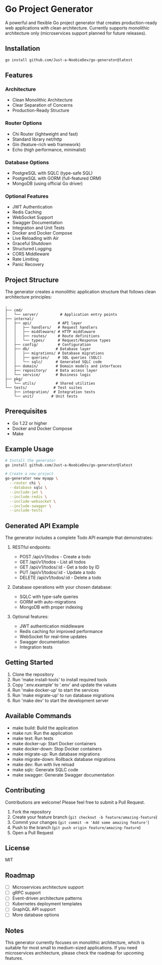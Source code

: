 # Go Project Generator

A powerful and flexible Go project generator that creates production-ready web applications with clean architecture. Currently supports monolithic architecture only (microservices support planned for future releases).

## Installation

```bash
go install github.com/Just-a-NoobieDev/go-generator@latest
```

## Features

### Architecture

- Clean Monolithic Architecture
- Clear Separation of Concerns
- Production-Ready Structure

### Router Options

- Chi Router (lightweight and fast)
- Standard library net/http
- Gin (feature-rich web framework)
- Echo (high performance, minimalist)

### Database Options

- PostgreSQL with SQLC (type-safe SQL)
- PostgreSQL with GORM (full-featured ORM)
- MongoDB (using official Go driver)

### Optional Features

- JWT Authentication
- Redis Caching
- WebSocket Support
- Swagger Documentation
- Integration and Unit Tests
- Docker and Docker Compose
- Live Reloading with Air
- Graceful Shutdown
- Structured Logging
- CORS Middleware
- Rate Limiting
- Panic Recovery

## Project Structure

The generator creates a monolithic application structure that follows clean architecture principles:

```
.
├── cmd/
│   └── server/          # Application entry points
├── internal/
│   ├── api/            # API layer
│   │   ├── handlers/   # Request handlers
│   │   ├── middleware/ # HTTP middleware
│   │   ├── routes/     # Route definitions
│   │   └── types/      # Request/Response types
│   ├── config/         # Configuration
│   ├── db/            # Database layer
│   │   ├── migrations/ # Database migrations
│   │   ├── queries/    # SQL queries (SQLC)
│   │   └── sqlc/      # Generated SQLC code
│   ├── domain/        # Domain models and interfaces
│   ├── repository/    # Data access layer
│   └── service/       # Business logic
├── pkg/
│   └── utils/         # Shared utilities
└── tests/            # Test suites
    ├── integration/  # Integration tests
    └── unit/        # Unit tests
```

## Prerequisites

- Go 1.22 or higher
- Docker and Docker Compose
- Make

## Example Usage

```bash
# Install the generator
go install github.com/Just-a-NoobieDev/go-generator@latest

# Create a new project
go-generator new myapp \
  --router chi \
  --database sqlc \
  --include-jwt \
  --include-redis \
  --include-websocket \
  --include-swagger \
  --include-tests
```

## Generated API Example

The generator includes a complete Todo API example that demonstrates:

1. RESTful endpoints:

   - POST /api/v1/todos - Create a todo
   - GET /api/v1/todos - List all todos
   - GET /api/v1/todos/:id - Get a todo by ID
   - PUT /api/v1/todos/:id - Update a todo
   - DELETE /api/v1/todos/:id - Delete a todo

2. Database operations with your chosen database:

   - SQLC with type-safe queries
   - GORM with auto-migrations
   - MongoDB with proper indexing

3. Optional features:
   - JWT authentication middleware
   - Redis caching for improved performance
   - WebSocket for real-time updates
   - Swagger documentation
   - Integration tests

## Getting Started

1. Clone the repository
2. Run 'make install-tools' to install required tools
3. Copy '.env.example' to '.env' and update the values
4. Run 'make docker-up' to start the services
5. Run 'make migrate-up' to run database migrations
6. Run 'make dev' to start the development server

## Available Commands

- make build: Build the application
- make run: Run the application
- make test: Run tests
- make docker-up: Start Docker containers
- make docker-down: Stop Docker containers
- make migrate-up: Run database migrations
- make migrate-down: Rollback database migrations
- make dev: Run with live reload
- make sqlc: Generate SQLC code
- make swagger: Generate Swagger documentation

## Contributing

Contributions are welcome! Please feel free to submit a Pull Request.

1. Fork the repository
2. Create your feature branch (`git checkout -b feature/amazing-feature`)
3. Commit your changes (`git commit -m 'Add some amazing feature'`)
4. Push to the branch (`git push origin feature/amazing-feature`)
5. Open a Pull Request

## License

MIT

## Roadmap

- [ ] Microservices architecture support
- [ ] gRPC support
- [ ] Event-driven architecture patterns
- [ ] Kubernetes deployment templates
- [ ] GraphQL API support
- [ ] More database options

## Notes

This generator currently focuses on monolithic architecture, which is suitable for most small to medium-sized applications. If you need microservices architecture, please check the roadmap for upcoming features.
